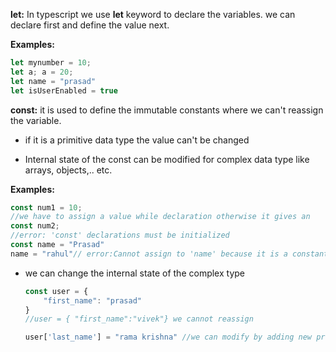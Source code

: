 **let:** In typescript we use **let** keyword to declare the variables. we can declare first and define the value next.

**Examples:**

```typescript
let mynumber = 10;
let a; a = 20;
let name = "prasad"
let isUserEnabled = true

```

**const:** it is used to define the immutable constants where we can't reassign the variable.

- if it is a primitive data type the value can't be changed

- Internal state of the const can be modified for complex data type like arrays, objects,.. etc.

**Examples:**

```typescript
const num1 = 10; 
//we have to assign a value while declaration otherwise it gives an 
const num2;
//error: 'const' declarations must be initialized
const name = "Prasad"
name = "rahul"// error:Cannot assign to 'name' because it is a constant.

```

- we can change the internal state of the complex type

  ```typescript
  const user = {
      "first_name": "prasad"
  }
  //user = { "first_name":"vivek"} we cannot reassign
  
  user['last_name'] = "rama krishna" //we can modify by adding new property
  ```

  